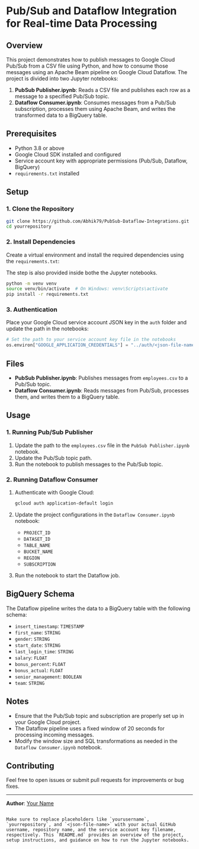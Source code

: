 # Pub/Sub and Dataflow Integration for Real-time Data Processing

## Overview

This project demonstrates how to publish messages to Google Cloud Pub/Sub from a CSV file using Python, and how to consume those messages using an Apache Beam pipeline on Google Cloud Dataflow. The project is divided into two Jupyter notebooks:

1. **PubSub Publisher.ipynb**: Reads a CSV file and publishes each row as a message to a specified Pub/Sub topic.
2. **Dataflow Consumer.ipynb**: Consumes messages from a Pub/Sub subscription, processes them using Apache Beam, and writes the transformed data to a BigQuery table.

## Prerequisites

- Python 3.8 or above
- Google Cloud SDK installed and configured
- Service account key with appropriate permissions (Pub/Sub, Dataflow, BigQuery)
- `requirements.txt` installed

## Setup

### 1. Clone the Repository

```bash
git clone https://github.com/Abhik79/PubSub-Dataflow-Integrations.git
cd yourrepository
```

### 2. Install Dependencies

Create a virtual environment and install the required dependencies using the `requirements.txt`:

The step is also provided inside bothe the Jupyter notebooks.
```bash
python -m venv venv
source venv/bin/activate  # On Windows: venv\Scripts\activate
pip install -r requirements.txt
```

### 3. Authentication

Place your Google Cloud service account JSON key in the `auth` folder and update the path in the notebooks:

```python
# Set the path to your service account key file in the notebooks
os.environ["GOOGLE_APPLICATION_CREDENTIALS"] = "../auth/<json-file-name>.json"
```

## Files

- **PubSub Publisher.ipynb**: Publishes messages from `employees.csv` to a Pub/Sub topic.
- **Dataflow Consumer.ipynb**: Reads messages from Pub/Sub, processes them, and writes them to a BigQuery table.

## Usage

### 1. Running Pub/Sub Publisher

1. Update the path to the `employees.csv` file in the `PubSub Publisher.ipynb` notebook.
2. Update the Pub/Sub topic path.
3. Run the notebook to publish messages to the Pub/Sub topic.

### 2. Running Dataflow Consumer

1. Authenticate with Google Cloud:

    ```bash
    gcloud auth application-default login
    ```

2. Update the project configurations in the `Dataflow Consumer.ipynb` notebook:
    - `PROJECT_ID`
    - `DATASET_ID`
    - `TABLE_NAME`
    - `BUCKET_NAME`
    - `REGION`
    - `SUBSCRIPTION`

3. Run the notebook to start the Dataflow job.

## BigQuery Schema

The Dataflow pipeline writes the data to a BigQuery table with the following schema:

- `insert_timestamp`: `TIMESTAMP`
- `first_name`: `STRING`
- `gender`: `STRING`
- `start_date`: `STRING`
- `last_login_time`: `STRING`
- `salary`: `FLOAT`
- `bonus_percent`: `FLOAT`
- `bonus_actual`: `FLOAT`
- `senior_management`: `BOOLEAN`
- `team`: `STRING`

## Notes

- Ensure that the Pub/Sub topic and subscription are properly set up in your Google Cloud project.
- The Dataflow pipeline uses a fixed window of 20 seconds for processing incoming messages.
- Modify the window size and SQL transformations as needed in the `Dataflow Consumer.ipynb` notebook.


## Contributing

Feel free to open issues or submit pull requests for improvements or bug fixes.

---

**Author**: [Your Name](https://github.com/yourusername)
```

Make sure to replace placeholders like `yourusername`, `yourrepository`, and `<json-file-name>` with your actual GitHub username, repository name, and the service account key filename, respectively. This `README.md` provides an overview of the project, setup instructions, and guidance on how to run the Jupyter notebooks.
